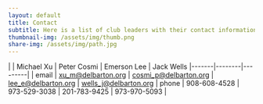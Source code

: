 ```yaml
---
layout: default
title: Contact
subtitle: Here is a list of club leaders with their contact information.  
thumbnail-img: /assets/img/thumb.png
share-img: /assets/img/path.jpg
---
```


|  | Michael Xu | Peter Cosmi | Emerson Lee | Jack Wells
|-------|--------|---------|
| email | xu_m@delbarton.org | cosmi_p@delbarton.org | lee_e@delbarton.org | wells_j@delbarton.org
| phone | 908-608-4528 | 973-529-3038 | 201-783-9425  |  973-970-5093  |

